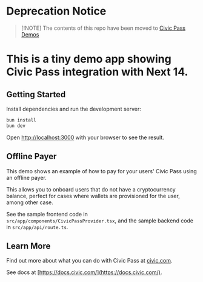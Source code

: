 # Deprecation Notice

> [!NOTE] The contents of this repo have been moved to [Civic Pass Demos](https://github.com/civicteam/civic-pass-demos)
>
> 
# This is a tiny demo app showing Civic Pass integration with Next 14.

## Getting Started

Install dependencies and run the development server:

```bash
bun install
bun dev
```

Open [http://localhost:3000](http://localhost:3000) with your browser to see the result.

## Offline Payer

This demo shows an example of how to pay for your users' Civic Pass using an offline payer.

This allows you to onboard users that do not have a cryptocurrency balance, perfect for cases where wallets
are provisioned for the user, among other case.

See the sample frontend code in `src/app/components/CivicPassProvider.tsx`,
and the sample backend code in `src/app/api/route.ts`.

## Learn More

Find out more about what you can do with Civic Pass at [civic.com](https://www.civic.com/).

See docs at [https://docs.civic.com/](https://docs.civic.com/).
